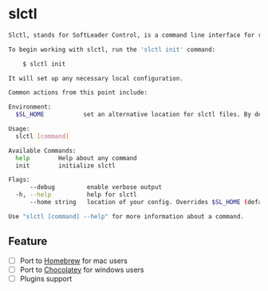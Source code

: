 # slctl

```sh
Slctl, stands for SoftLeader Control, is a command line interface for running commands against SoftLeader services.

To begin working with slctl, run the 'slctl init' command:

	$ slctl init

It will set up any necessary local configuration.

Common actions from this point include:

Environment:
  $SL_HOME           set an alternative location for slctl files. By default, these are stored in ~/.sl

Usage:
  slctl [command]

Available Commands:
  help        Help about any command
  init        initialize slctl

Flags:
      --debug         enable verbose output
  -h, --help          help for slctl
      --home string   location of your config. Overrides $SL_HOME (default "~/.sl")

Use "slctl [command] --help" for more information about a command.
```

## Feature

- [ ] Port to [Homebrew](https://brew.sh/index_zh-tw) for mac users
- [ ] Port to [Chocolatey](https://chocolatey.org/) for windows users
- [ ] Plugins support
